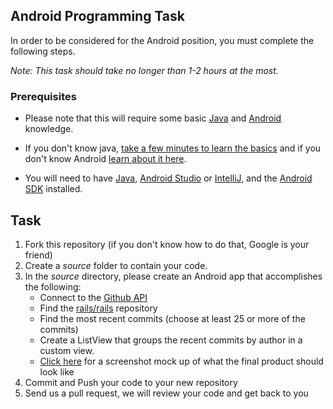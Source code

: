 ## Android Programming Task

In order to be considered for the Android position, you must complete the following steps. 

*Note: This task should take no longer than 1-2 hours at the most.*



### Prerequisites

- Please note that this will require some basic [Java](http://heather.cs.ucdavis.edu/~matloff/Java/JavaIntro.html) and [Android](http://d.android.com) knowledge. 

- If you don't know java, [take a few minutes to learn the basics](http://mobile.tutsplus.com/series/learn-java-android-development/) and if you don't know Android [learn about it here](http://d.android.com/resources/index.html).  

- You will need to have [Java](http://www.java.com/en/download/), [Android Studio](http://developer.android.com/sdk/installing/studio.html) or [IntelliJ](http://www.jetbrains.com/idea/download/), and the [Android SDK](http://d.android.com/sdk/index.html) installed.

## Task

1. Fork this repository (if you don't know how to do that, Google is your friend)
2. Create a *source* folder to contain your code. 
3. In the *source* directory, please create an Android app that accomplishes the following:
	- Connect to the [Github API](http://developer.github.com/)
	- Find the [rails/rails](http://github.com/rails/rails) repository
	- Find the most recent commits (choose at least 25 or more of the commits)
	- Create a ListView that groups the recent commits by author in a custom view. 
	- [Click here](example.jpg) for a screenshot mock up of what the final product should look like
4. Commit and Push your code to your new repository
5. Send us a pull request, we will review your code and get back to you


